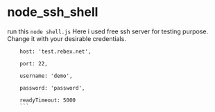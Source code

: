 # node_ssh_shell
run this ```node shell.js```
Here i used free ssh server for testing purpose. Change it with your desirable credentials.

```plaintext
    host: 'test.rebex.net',

    port: 22,

    username: 'demo',

    password: 'password',

    readyTimeout: 5000 
    ```
